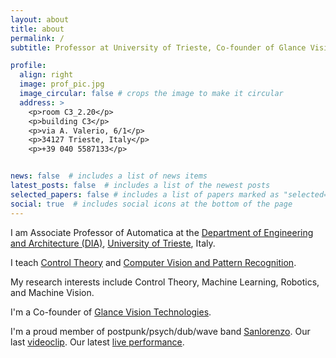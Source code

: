 ```yaml
---
layout: about
title: about
permalink: /
subtitle: Professor at University of Trieste, Co-founder of Glance Vision Technologies

profile:
  align: right
  image: prof_pic.jpg
  image_circular: false # crops the image to make it circular
  address: >
    <p>room C3_2.20</p>
    <p>building C3</p>
    <p>via A. Valerio, 6/1</p>
    <p>34127 Trieste, Italy</p>
    <p>+39 040 5587133</p>


news: false  # includes a list of news items
latest_posts: false  # includes a list of the newest posts
selected_papers: false # includes a list of papers marked as "selected={true}"
social: true  # includes social icons at the bottom of the page
---
```


  	
I am Associate Professor of Automatica at the [Department of Engineering and Architecture (DIA)](https://dia.units.it/), [University of Trieste](https://www.units.it/), Italy.
 
I teach [Control Theory](https://moodle2.units.it/course/search.php?search=322MI) and [Computer Vision and Pattern Recognition](https://moodle2.units.it/course/search.php?search=554sm).
 
My research interests include Control Theory, Machine Learning, Robotics, and Machine Vision.

I'm a Co-founder of [Glance Vision Technologies](https://www.gvt.it/).

I'm a proud member of postpunk/psych/dub/wave band [Sanlorenzo](https://open.spotify.com/intl-it/artist/1aq5hx9lKx7DKYdq3nw40p?si=nsPMYONcTq2QCmyoeQGrig). Our last [videoclip](https://youtu.be/pjFytgL3zIQ?si=rAdt4VWBnerWazEY&t=4). Our latest [live performance](https://www.youtube.com/watch?v=kG4BYQNUjUE&t=1s).